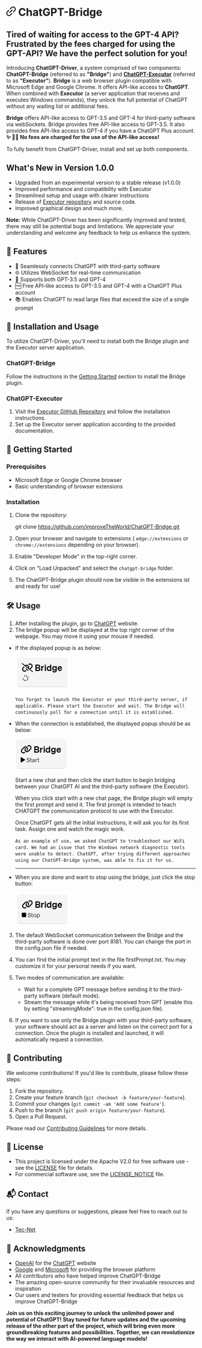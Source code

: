 # ![ChatGPT-Bridge Logo](./Images/Logo/logo.png) **ChatGPT-Bridge**

Tired of waiting for access to the GPT-4 API? Frustrated by the fees charged for using the GPT-API? We have the perfect solution for you!
-----------------------------------------------------------------------------------------------------------------------------------------

Introducing **ChatGPT-Driver**, a system comprised of two components: **ChatGPT-Bridge** (referred to as **"Bridge"**) and **[ChatGPT-Executor](https://github.com/improveTheWorld/ChatGPT-Executor)**  (referred to as **"Executor"**).
**Bridge** is a web browser plugin compatible with Microsoft Edge and Google Chrome. It offers API-like access to **ChatGPT**. When combined with **Executor** (a server application that receives and executes Windows commands), they unlock the full potential of ChatGPT without any waiting list or additional fees.

**Bridge** offers API-like access to GPT-3.5 and GPT-4 for third-party software via webSockets.
Bridge provides free API-like access to GPT-3.5. It also provides free API-like access to GPT-4 if you have a ChatGPT Plus account.
**✨ 🎉🌟 No fees are charged for the use of the API-like access!**

To fully benefit from ChatGPT-Driver, install and set up both components.

## What's New in Version 1.0.0

- Upgraded from an experimental version to a stable release (v1.0.0)
- Improved performance and compatibility with Executor
- Streamlined setup and usage with clearer instructions
- Release of [Executor repository](https://github.com/improveTheWorld/ChatGPT-Executor.git) and source code.
- Improved graphical design and much more.

**Note:** While ChatGPT-Driver has been significantly improved and tested, there may still be potential bugs and limitations. We appreciate your understanding and welcome any feedback to help us enhance the system.

## 🌟 Features

- 🔗 Seamlessly connects ChatGPT with third-party software
- 🌐 Utilizes WebSocket for real-time communication
- 🤖 Supports both GPT-3.5 and GPT-4
- 🆓 Free API-like access to GPT-3.5 and GPT-4 with a ChatGPT Plus account
- 📚 Enables ChatGPT to read large files that exceed the size of a single prompt

## 🔧 Installation and Usage

To utilize ChatGPT-Driver, you'll need to install both the Bridge plugin and the Executor server application.

### ChatGPT-Bridge

Follow the instructions in the [Getting Started](https://github.com/improveTheWorld/ChatGPT-Bridge#getting-started) section to install the Bridge plugin.

### ChatGPT-Executor

1. Visit the [Executor GitHub Repository](https://github.com/improveTheWorld/ChatGPT-Executor) and follow the installation instructions.
2. Set up the Executor server application according to the provided documentation.

## 🚀 Getting Started

### Prerequisites

- Microsoft Edge or Google Chrome browser
- Basic understanding of browser extensions

### Installation

1. Clone the repository:

   git clone https://github.com/improveTheWorld/ChatGPT-Bridge.git
2. Open your browser and navigate to extensions ( `edge://extensions` or `chrome://extensions` depending on your browser).
3. Enable "Developer Mode" in the top-right corner.
4. Click on "Load Unpacked" and select the `chatgpt-bridge` folder.
5. The ChatGPT-Bridge plugin should now be visible in the extensions ist and ready for use!

## 🛠️ Usage

1.  After installing the plugin, go to [ChatGPT](https://chat.openai.com/chat) website.
2.  The bridge popup will be displayed at the top right corner of the webpage. You may move it using your mouse if needed.

*   If the displayed popup is as below: 
   
    ![Connecting.GIF](./Images/Usage/Connecting.GIF)  
   
    `You forgot to launch the Executor or your third-party server, if applicable. Please start the Executor and wait. The Bridge will continuously poll for a connection until it is established.`

    
*   When the connection is established, the displayed popup should be as below:
    
    ![Start.GIF](./Images/Usage/Start.GIF)
    
    Start a new chat and then click the start button to begin bridging between your ChatGPT AI and the third-party software (the Executor).
    

    
    When you click start with a new chat page, the Bridge plugin will empty the first prompt and send it. The first prompt is intended to teach CHATGPT the communication protocol to use with the Executor. 
    

    
    Once ChatGPT gets all the initial instructions, it will ask you for its first task. Assign one and watch the magic work.
    
    `As an example of use, we asked ChatGPT to troubleshoot our WiFi card. We had an issue that the Windows network diagnostic tools were unable to detect. ChatGPT, after trying different approaches using our ChatGPT-Bridge system, was able to fix it for us.`
    
    * * *
    
*   When you are done and want to stop using the bridge, just click the stop button: 
    
    ![Stop.GIF](./Images/Usage/Stop.GIF)
    

3.  The default WebSocket communication between the Bridge and the third-party software is done over port 8181. You can change the port in the config.json file if needed.
    
4.  You can find the initial prompt text in the file firstPrompt.txt. You may customize it for your personal needs if you want.
    
5.  Two modes of communication are available:
    
    *   Wait for a complete GPT message before sending it to the third-party software (default mode).
    *   Stream the message while it's being received from GPT (enable this by setting "streamingMode": true in the config.json file).

6.  If you want to use only the Bridge plugin with your third-party software, your software should act as a server and listen on the correct port for a connection. Once the plugin is installed and launched, it will automatically request a connection.

<!-- Documentation
-------------

For more detailed information on how to use ChatGPT-Bridge, please refer to the [Wiki](https://github.com/improveTheWorld/ChatGPT-Bridge/wiki). -->

## 📧 Contributing

We welcome contributions! If you'd like to contribute, please follow these steps:

1.  Fork the repository.
2.  Create your feature branch (`git checkout -b feature/your-feature`).
3.  Commit your changes (`git commit -am 'Add some feature'`).
4.  Push to the branch (`git push origin feature/your-feature`).
5.  Open a Pull Request.

Please read our [Contributing Guidelines](./CONTRIBUTING.md) for more details.

## 🔐 License

*   This project is licensed under the Apache V2.0 for free software use - see the [LICENSE](./LICENSE-APACHE.txt) file for details.
*   For commercial software use, see the [LICENSE\_NOTICE](./LICENSE_NOTICE.md) file.

## 📬 Contact

If you have any questions or suggestions, please feel free to reach out to us:

*   [Tec-Net](mailto:tecnet.paris@gmail.com)
<!-- *   [Project Link](https://github.com/improveTheWorld/ChatGPT-Bridge) -->

## 🎉 Acknowledgments

*   [OpenAI](https://www.openai.com/) for the [ChatGPT](https://chat.openai.com/chat) website
*   [Google](https://www.google.com/chrome/) and [Microsoft](https://www.microsoft.com/en-us/edge) for providing the browser platform
*   All contributors who have helped improve ChatGPT-Bridge
*   The amazing open-source community for their invaluable resources and inspiration
*   Our users and testers for providing essential feedback that helps us improve ChatGPT-Bridge

**Join us on this exciting journey to unlock the unlimited power and potential of ChatGPT! Stay tuned for future updates and the upcoming release of the other part of the project, which will bring even more groundbreaking features and possibilities. Together, we can revolutionize the way we interact with AI-powered language models!**